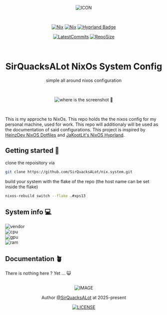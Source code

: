 <div align=center>

![ICON](https://nixos.wiki/images/thumb/2/20/Home-nixos-logo.png/207px-Home-nixos-logo.png)

<br>

[![Nix](https://img.shields.io/badge/NixOs-24.11-809fdf.svg?logo=NixOS&logoColor=809fdf&style=flat-square)](https://nixos.org/) [![Nix](https://img.shields.io/badge/Nix_Flakes-Check-809fdf.svg?logo=NixOS&logoColor=809fdf&style=flat-square)](https://nixos.org/) [![Hyprland Badge](https://img.shields.io/badge/Hyprland-stable-809fdf?logo=hyprland&logoColor=809fdf&style=flat-square)](https://hyprland.org/)

[![LatestCommits](https://img.shields.io/github/last-commit/SirQuacksALot/nix.dotfiles?color=809fdf&logo=github&logoColor=809fdf&style=flat-square)](https://github.com/SirQuacksALot/nix.dotfiles/activity) [![RepoSize](https://img.shields.io/github/repo-size/SirQuacksALot/nix.dotfiles?color=809fdf&logo=github&logoColor=809fdf&style=flat-square)](https://github.com/SirQuacksALot/nix.dotfiles)


<br>

# SirQuacksALot NixOs System Config
simple all around nixos configuration

<br>

![where is the screenshot 🤔]()

<br>

</div>

This is my approche to NixOs. This repo holds the the nixos config for my personal machine, used for work. This repo will additionaly will be used as the documentation of said configurations. This project is inspired by [HeinzDev NixOS Dotfiles](https://github.com/HeinzDev/Hyprland-dotfiles/tree/main) and [JaKootLit's NixOS Hyprland](https://github.com/JaKooLit/NixOS-Hyprland/tree/main?tab=readme-ov-file).

## Getting started 🚀

clone the repoisitory via

```bash
git clone https://github.com/SirQuacksALot/nix.system.git
```

build your system with the flake of the repo (the host name can be set inside the flake)

```bash
nixos-rebuild switch --flake .#xps13
```

## System info 💻

![vendor](https://img.shields.io/badge/MODEL-dell_xps13_9315-gray?logo=dell&logoColor=fff&labelColor=0071C5&style=flat-square)  
![cpu](https://img.shields.io/badge/CPU-12th_Gen_Intel_i5--1230U_(12)_@_4._00GHz-gray?logo=intel&logoColor=fff&labelColor=0071C5&style=flat-square)  
![gpu](https://img.shields.io/badge/GPU-Intel_Alder_Lake--UP4_GT2_[Iris_Xe_Graphics]-gray?logo=intel&logoColor=fff&labelColor=0071C5&style=flat-square)  
![ram](https://img.shields.io/badge/RAM-7569Mi_(8_GiB)-gray?logo=intel&logoColor=fff&labelColor=0071C5&style=flat-square)  

## Documentation 🪴

There is nothing here ? Yet ... 😺

<!---
## Directory Structure 📁

```none
├──home
│  ├──dot.configs
│  └──wallpapers
├──hosts
│  └──xps13-9315
│     ├──fonts
│     ├──modules
│     ├──programs
│     │   └──hypr
│     ├──scripts
│     ├──services
│     └──virtualisation
├──nixos
├──flake.nix
├──flake.lock
└──README.md
```
-->

<div align=center>

##

![IMAGE](https://raw.githubusercontent.com/catppuccin/catppuccin/main/assets/footers/gray0_ctp_on_line.svg?sanitize=true)

Author [@SirQuacksALot](https://github.com/SirQuacksALot) at 2025-present

[![LICENSE](https://img.shields.io/github/license/SirQuacksALot/nix.dotfiles?style=flat-square&logo=github)](https://github.com/SirQuacksALot/nix.dotfiles?tab=MIT-1-ov-file)
